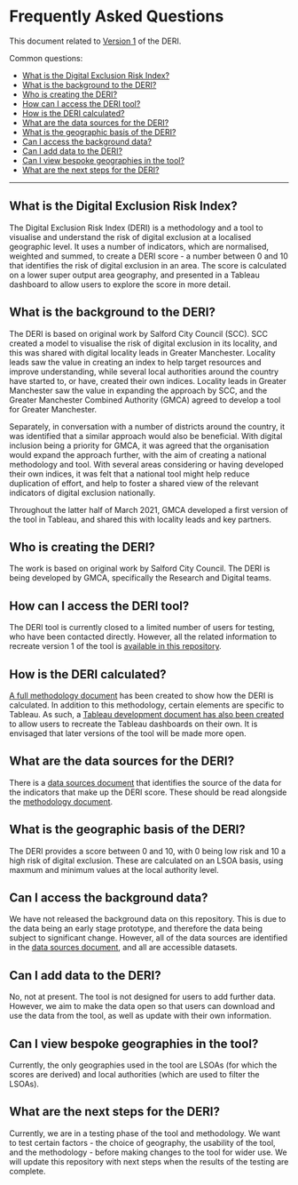 # Frequently Asked Questions

This document related to [Version 1](/Version%201) of the DERI.

Common questions:
* [What is the Digital Exclusion Risk Index?](#what-is-the-digital-exclusion-risk-index)
* [What is the background to the DERI?](#what-is-the-background-to-the-deri)
* [Who is creating the DERI?](#who-is-creating-the-deri)
* [How can I access the DERI tool?](#how-can-i-access-the-deri-tool)
* [How is the DERI calculated?](#how-is-the-deri-calculated)
* [What are the data sources for the DERI?](#what-are-the-data-sources-for-the-deri)
* [What is the geographic basis of the DERI?](#what-is-the-geographic-basis-of-the-deri)
* [Can I access the background data?](#can-i-access-the-background-data)
* [Can I add data to the DERI?](#can-i-add-data-to-the-deri)
* [Can I view bespoke geographies in the tool?](#can-i-view-bespoke-geographies-in-the-tool)
* [What are the next steps for the DERI?](#what-are-the-next-steps-for-the-deri)

---

## What is the Digital Exclusion Risk Index?
The Digital Exclusion Risk Index (DERI) is a methodology and a tool to visualise and understand the risk of digital exclusion at a localised geographic level. It uses a number of indicators, which are normalised, weighted and summed, to create a DERI score - a number between 0 and 10 that identifies the risk of digital exclusion in an area. The score is calculated on a lower super output area geography, and presented in a Tableau dashboard to allow users to explore the score in more detail.

## What is the background to the DERI?
The DERI is based on original work by Salford City Council (SCC). SCC created a model to visualise the risk of digital exclusion in its locality, and this was shared with digital locality leads in Greater Manchester. Locality leads saw the value in creating an index to help target resources and improve understanding, while several local authorities around the country have started to, or have, created their own indices. Locality leads in Greater Manchester saw the value in expanding the approach by SCC, and the Greater Manchester Combined Authority (GMCA) agreed to develop a tool for Greater Manchester.

Separately, in conversation with a number of districts around the country, it was identified that a similar approach would also be beneficial. With digital inclusion being a priority for GMCA, it was agreed that the organisation would expand the approach further, with the aim of creating a national methodology and tool. With several areas considering or having developed their own indices, it was felt that a national tool might help reduce duplication of effort, and help to foster a shared view of the relevant indicators of digital exclusion nationally.

Throughout the latter half of March 2021, GMCA developed a first version of the tool in Tableau, and shared this with locality leads and key partners.

## Who is creating the DERI?
The work is based on original work by Salford City Council. The DERI is being developed by GMCA, specifically the Research and Digital teams.

## How can I access the DERI tool?
The DERI tool is currently closed to a limited number of users for testing, who have been contacted directly. However, all the related information to recreate version 1 of the tool is [available in this repository](/Version%201).

## How is the DERI calculated?
[A full methodology document](/Version%201/DERI%20Score%20Methodology_v1.md) has been created to show how the DERI is calculated. In addition to this methodology, certain elements are specific to Tableau. As such, a [Tableau development document has also been created](/Version%201/Tableau%20development_v1.md) to allow users to recreate the Tableau dashboards on their own. It is envisaged that later versions of the tool will be made more open.

## What are the data sources for the DERI?
There is a [data sources document](/Version%201/Data%20sources_v1.csv) that identifies the source of the data for the indicators that make up the DERI score. These should be read alongside the [methodology document](/Version%201/DERI%20Score%20Methodology_v1.md).

## What is the geographic basis of the DERI?
The DERI provides a score between 0 and 10, with 0 being low risk and 10 a high risk of digital exclusion. These are calculated on an LSOA basis, using maxmum and minimum values at the local authority level.

## Can I access the background data?
We have not released the background data on this repository. This is due to the data being an early stage prototype, and therefore the data being subject to significant change. However, all of the data sources are identified in the [data sources document](/Version%201/Data%20sources_v1.csv), and all are accessible datasets.

## Can I add data to the DERI?
No, not at present. The tool is not designed for users to add further data. However, we aim to make the data open so that users can download and use the data from the tool, as well as update with their own information.

## Can I view bespoke geographies in the tool?
Currently, the only geographies used in the tool are LSOAs (for which the scores are derived) and local authorities (which are used to filter the LSOAs).

## What are the next steps for the DERI?
Currently, we are in a testing phase of the tool and methodology. We want to test certain factors - the choice of geography, the usability of the tool, and the methodology - before making changes to the tool for wider use. We will update this repository with next steps when the results of the testing are complete.
